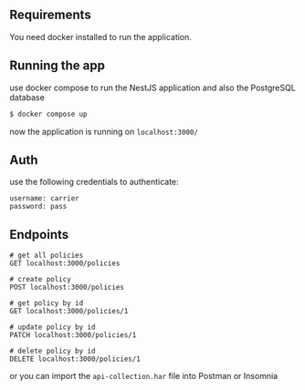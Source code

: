 ## Requirements

You need docker installed to run the application.

## Running the app

use docker compose to run the NestJS application and also the PostgreSQL database
```bash
$ docker compose up
```
now the application is running on `localhost:3000/`

## Auth

use the following credentials to authenticate:
```
username: carrier
password: pass
```

## Endpoints

```
# get all policies
GET localhost:3000/policies

# create policy
POST localhost:3000/policies

# get policy by id
GET localhost:3000/policies/1

# update policy by id
PATCH localhost:3000/policies/1

# delete policy by id
DELETE localhost:3000/policies/1
```

or you can import the `api-collection.har` file into Postman or Insomnia